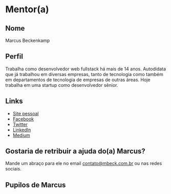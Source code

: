 # Mentor(a)

## Nome

Marcus Beckenkamp

## Perfil

Trabalha como desenvolvedor web fullstack há mais de 14 anos. 
Autodidata que já trabalhou em diversas empresas, tanto de tecnologia 
como também em departamentos de tecnologia de empresas de outras áreas. 
Hoje trabalha em uma startup como desenvolvedor sênior.

## Links

* [Site pessoal](http://mbeck.com.br)
* [Facebook](http://facebook.com/beckenkamp)
* [Twitter](http://twitter.com/beckenkamp)
* [LinkedIn](http://linkedin.com/in/beckenkamp)
* [Medium](http://medium.com/@beckenkamp)

## Gostaria de retribuir a ajuda do(a) Marcus?

Mande um abraço para ele no email contato@mbeck.com.br ou nas redes sociais.

## Pupilos de Marcus

